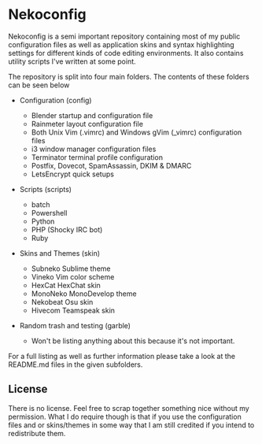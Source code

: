 
# Nekoconfig #

Nekoconfig is a semi important repository containing most of my public configuration files as well as application skins and syntax highlighting settings for different kinds of code editing environments. It also contains utility scripts I've written at some point.

The repository is split into four main folders. The contents of these folders can be seen below

- Configuration (config)
	- Blender startup and configuration file
	- Rainmeter layout configuration file
	- Both Unix Vim (.vimrc) and Windows gVim (_vimrc) configuration files
	- i3 window manager configuration files
	- Terminator terminal profile configuration
	- Postfix, Dovecot, SpamAssassin, DKIM & DMARC
	- LetsEncrypt quick setups


- Scripts (scripts)
	- batch
	- Powershell
	- Python
	- PHP (Shocky IRC bot)
	- Ruby


- Skins and Themes (skin)
	- Subneko Sublime theme
	- Vineko Vim color scheme
	- HexCat HexChat skin
	- MonoNeko MonoDevelop theme
	- Nekobeat Osu skin
	- Hivecom Teamspeak skin


- Random trash and testing (garble)
	- Won't be listing anything about this because it's not important.

For a full listing as well as further information please take a look at the README.md files in the given subfolders.

## License ##

There is no license. Feel free to scrap together something nice without my permission. What I do require though is that if you use the configuration files and or skins/themes in some way that I am still credited if you intend to redistribute them.
